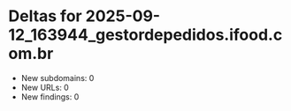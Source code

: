 # Deltas for 2025-09-12_163944_gestordepedidos.ifood.com.br
- New subdomains: 0
- New URLs: 0
- New findings: 0
